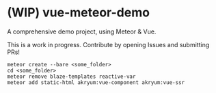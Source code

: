 # (WIP) vue-meteor-demo
A comprehensive demo project, using Meteor &amp; Vue.

This is a work in progress. Contribute by opening Issues and submitting PRs!

```
meteor create --bare <some_folder>
cd <some_folder>
meteor remove blaze-templates reactive-var
meteor add static-html akryum:vue-component akryum:vue-ssr
```
